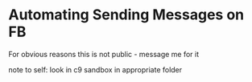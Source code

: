 # Automating Sending Messages on FB 
For obvious reasons this is not public - message me for it 

note to self: look in c9 sandbox in appropriate folder 
